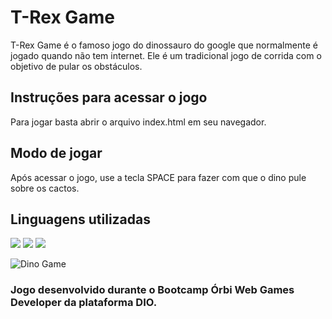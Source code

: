 # T-Rex Game
T-Rex Game é o famoso jogo do dinossauro do google que normalmente é jogado quando não tem internet. Ele é um tradicional jogo de corrida com o objetivo de pular os obstáculos.

## Instruções para acessar o jogo
Para jogar basta abrir o arquivo index.html em seu navegador.

## Modo de jogar
Após acessar o jogo, use a tecla SPACE para fazer com que o dino pule sobre os cactos.

## Linguagens utilizadas
<img src = "https://img.shields.io/badge/HTML5-E34F26?style=for-the-badge&logo=html5&logoColor=white" /> <img src = "https://img.shields.io/badge/CSS3-1572B6?style=for-the-badge&logo=css3&logoColor=white)" /> <img src = "https://img.shields.io/badge/JavaScript-323330?style=for-the-badge&logo=javascript&logoColor=F7DF1E" />


![Dino Game](https://user-images.githubusercontent.com/49910058/165107183-33682719-e5a8-4be4-970f-351516f0bb85.png)


### Jogo desenvolvido durante o Bootcamp Órbi Web Games Developer da plataforma DIO.
